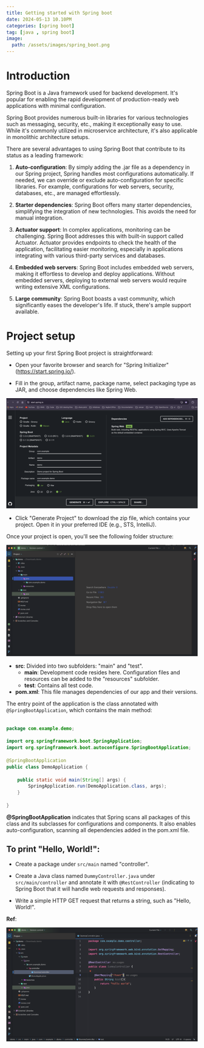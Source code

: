 ```yaml
---
title: Getting started with Spring boot
date: 2024-05-13 10.10PM
categories: [spring boot]
tag: [java , spring boot]
image:
  path: /assets/images/spring_boot.png
---
```

# Introduction

Spring Boot is a Java framework used for backend development. It's popular for enabling the rapid development of production-ready web applications with minimal configuration.

Spring Boot provides numerous built-in libraries for various technologies such as messaging, security, etc., making it exceptionally easy to use. While it's commonly utilized in microservice architecture, it's also applicable in monolithic architecture setups.

There are several advantages to using Spring Boot that contribute to its status as a leading framework:

1. **Auto-configuration**: By simply adding the .jar file as a dependency in our Spring project, Spring handles most configurations automatically. If needed, we can override or exclude auto-configuration for specific libraries. For example, configurations for web servers, security, databases, etc., are managed effortlessly.

2. **Starter dependencies**: Spring Boot offers many starter dependencies, simplifying the integration of new technologies. This avoids the need for manual integration.

3. **Actuator support**: In complex applications, monitoring can be challenging. Spring Boot addresses this with built-in support called Actuator. Actuator provides endpoints to check the health of the application, facilitating easier monitoring, especially in applications integrating with various third-party services and databases.

4. **Embedded web servers**: Spring Boot includes embedded web servers, making it effortless to develop and deploy applications. Without embedded servers, deploying to external web servers would require writing extensive XML configurations.

5. **Large community**: Spring Boot boasts a vast community, which significantly eases the developer's life. If stuck, there's ample support available.

# Project setup

Setting up your first Spring Boot project is straightforward:

- Open your favorite browser and search for "Spring Initializer" (https://start.spring.io/).

- Fill in the group, artifact name, package name, select packaging type as JAR, and choose dependencies like Spring Web.

![A screenshot](/assets/images/spring_io.png)

- Click "Generate Project" to download the zip file, which contains your project. Open it in your preferred IDE (e.g., STS, IntelliJ).

Once your project is open, you'll see the following folder structure:

![A screenshot](/assets/images/spring_folder_structure.png)

- **src**: Divided into two subfolders: "main" and "test".
    - **main**: Development code resides here. Configuration files and resources can be added to the "resources" subfolder.
    - **test**: Contains all test code.
- **pom.xml**: This file manages dependencies of our app and their versions.

The entry point of the application is the class annotated with `@SpringBootApplication`, which contains the main method:

```java

package com.example.demo;

import org.springframework.boot.SpringApplication;
import org.springframework.boot.autoconfigure.SpringBootApplication;

@SpringBootApplication
public class DemoApplication {

    public static void main(String[] args) {
        SpringApplication.run(DemoApplication.class, args);
    }

}

```
**@SpringBootApplication** indicates that Spring scans all packages of this class and its subclasses for configurations and components. It also enables auto-configuration, scanning all dependencies added in the pom.xml file.

## To print "Hello, World!":

- Create a package under `src/main` named "controller".

- Create a Java class named `DummyController.java` under `src/main/controller` and annotate it with `@RestController` (indicating to Spring Boot that it will handle web requests and responses).

- Write a simple HTTP GET request that returns a string, such as "Hello, World!".

**Ref**:

![A screenshot](/assets/images/DummyController.png)
 